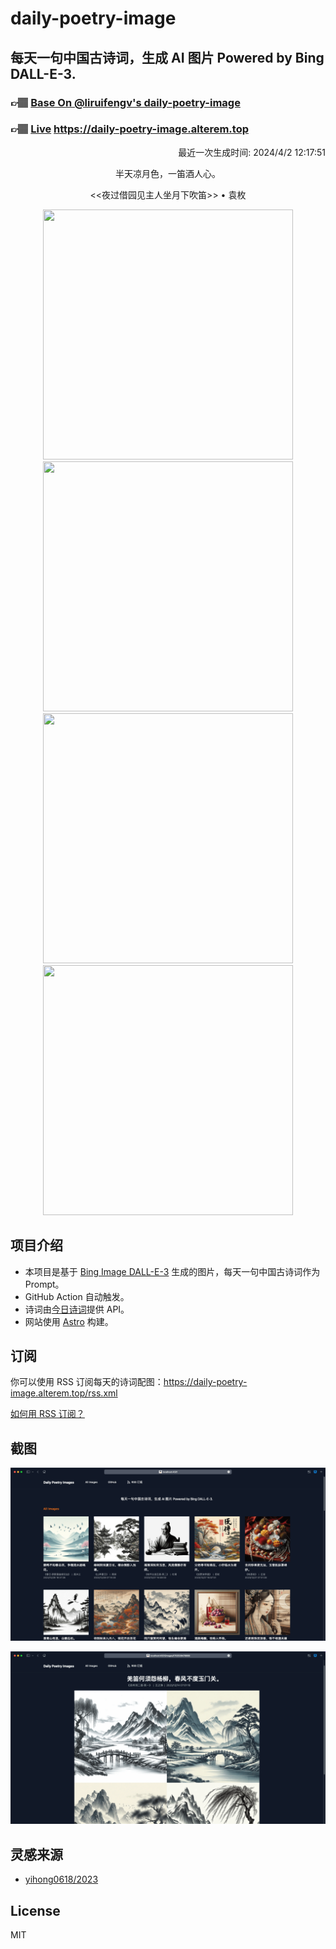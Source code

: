 
# daily-poetry-image

## 每天一句中国古诗词，生成 AI 图片 Powered by Bing DALL-E-3.

### 👉🏽 [Base On @liruifengv's daily-poetry-image](https://github.com/liruifengv/daily-poetry-image)

### 👉🏽 [Live](https://daily-poetry-image.alterem.top/) https://daily-poetry-image.alterem.top

<p align="right">
  最近一次生成时间: 2024/4/2 12:17:51
</p>
<p align="center">
半天凉月色，一笛酒人心。
</p>
<p align="center">
<<夜过借园见主人坐月下吹笛>> • 袁枚
</p>
<p align="center">
<img src="https://tse3.mm.bing.net/th/id/OIG2.55CA39DqBOvE4WxUUxP_" height="400" width="400" />
<img src="https://tse3.mm.bing.net/th/id/OIG2.Qj6FofQrxKrLr5ySYMSU" height="400" width="400" />
<img src="https://tse4.mm.bing.net/th/id/OIG2.1wegf4nkKB0F_JAem7Gf" height="400" width="400" />
<img src="https://tse2.mm.bing.net/th/id/OIG2.aCE44unclHyMkVcy2qSh" height="400" width="400" />
</p>

## 项目介绍

-   本项目是基于 [Bing Image DALL-E-3](https://www.bing.com/images/create) 生成的图片，每天一句中国古诗词作为 Prompt。
-   GitHub Action 自动触发。
-   诗词由[今日诗词](https://www.jinrishici.com/)提供 API。
-   网站使用 [Astro](https://astro.build) 构建。

## 订阅

你可以使用 RSS 订阅每天的诗词配图：https://daily-poetry-image.alterem.top/rss.xml

[如何用 RSS 订阅？](https://zhuanlan.zhihu.com/p/55026716)

## 截图

![图片列表](./screenshots/Snipaste_2023-12-28_21-00-26.png)

![图片详情](./screenshots/Snipaste_2023-12-28_21-00-53.png)

## 灵感来源

-   [yihong0618/2023](https://github.com/yihong0618/2023)

## License

MIT
